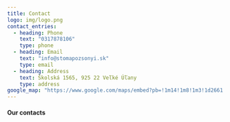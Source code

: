 ```yaml
---
title: Contact
logo: img/logo.png
contact_entries:
  - heading: Phone
    text: "0317878106"
    type: phone
  - heading: Email
    text: "info@stomapozsonyi.sk"
    type: email
  - heading: Address
    text: Školská 1565, 925 22 Veľké Úľany
    type: address
google_map: "https://www.google.com/maps/embed?pb=!1m14!1m8!1m3!1d2661.3202470189444!2d17.5776187!3d48.1619088!3m2!1i1024!2i768!4f13.1!3m3!1m2!1s0x0%3A0x74cbc7f6e4058c30!2sSTOMA%20POZSONYI%2C%20s.r.o.!5e0!3m2!1sen!2ssk!4v1629710824403!5m2!1sen!2ssk"
---
```

#### Our contacts
